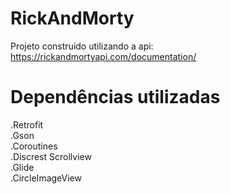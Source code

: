 # RickAndMorty

Projeto construido utilizando a api: https://rickandmortyapi.com/documentation/

<h1>Dependências utilizadas</h1>

  .Retrofit<br />
  .Gson<br />
  .Coroutines<br />
  .Discrest Scrollview<br />
  .Glide<br />
  .CircleImageView<br />

